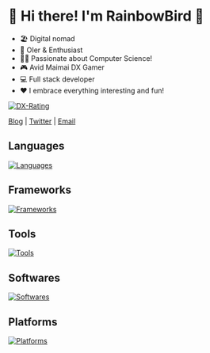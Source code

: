 # 👋 Hi there! I'm RainbowBird 🦜

<!--<a href="https://github.com/luoling8192?tab=repositories" >
  <img align=right width="45%" src="https://github-readme-stats.vercel.app/api?username=luoling8192&show_icons=true" />
</a>-->

<!--<a href="https://gitroll.io/profile/u5EsXuBXEzUarcUG7WxWZdHyXNao1" target="_blank">
  <img align=right width="40%" style="margin-bottom: 2rem;" src="https://gitroll.io/api/badges/profiles/v1/u5EsXuBXEzUarcUG7WxWZdHyXNao1" alt="GitRoll Profile Badge"/>
</a>-->

- 🏖 Digital nomad
- 🧠 OIer & Enthusiast
- 👩‍💻 Passionate about Computer Science!
- 🎮 Avid Maimai DX Gamer
- 💻 Full stack developer
- ❤ I embrace everything interesting and fun!

[![DX-Rating](https://dxrating.luoling.moe/api/genImage/luoling8192?b)](https://github.com/luoling8192/dxrating)

[Blog](https://blog.luoling.moe) | [Twitter](https://www.twitter.com/luoling8192) | [Email](mailto:me@luoling.moe)

## Languages
[![Languages](https://skillicons.dev/icons?i=ts,js,html,sass,c,cpp,python,go,java,cs,php&theme=light)](https://skillicons.dev)

## Frameworks
[![Frameworks](https://skillicons.dev/icons?i=nodejs,vue,react,vite,pinia,redux,tailwindcss,express,jquery,regex,electron&theme=light)](https://skillicons.dev)

## Tools
[![Tools](https://skillicons.dev/icons?i=bash,vim,git,md,latex&theme=light)](https://skillicons.dev)

## Softwares
[![Softwares](https://skillicons.dev/icons?i=docker,k8s,workers,nginx,mysql,postgresql,mongodb,redis&theme=light)](https://skillicons.dev)

## Platforms
[![Platforms](https://skillicons.dev/icons?i=linux,ubuntu,arch,nix,vscode,idea&theme=light)](https://skillicons.dev)
